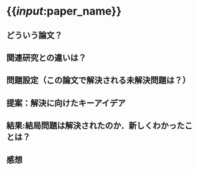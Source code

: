 # {{_input_:paper_name}}

## どういう論文？

## 関連研究との違いは？

## 問題設定（この論文で解決される未解決問題は？）

## 提案：解決に向けたキーアイデア

## 結果:結局問題は解決されたのか．新しくわかったことは？

## 感想


